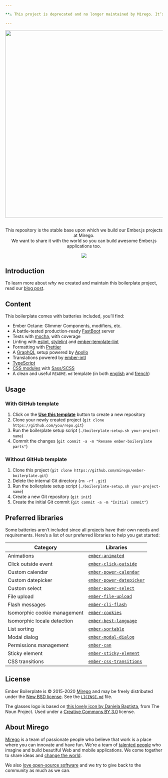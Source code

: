 ```yaml
---

**⚠️ This project is deprecated and no longer maintained by Mirego. It’s only available as a read-only repository.**

---
```


<div align="center">
  <img src="https://user-images.githubusercontent.com/11348/51911477-f2b17880-239f-11e9-89aa-8cf94e957155.png" width="600" />
  <p><br />This repository is the stable base upon which we build our Ember.js projects at Mirego.<br />We want to share it with the world so you can build awesome Ember.js applications too.</p>
  <a href="https://github.com/mirego/ember-boilerplate/actions/workflows/ci.yaml"><img src="https://github.com/mirego/ember-boilerplate/actions/workflows/ci.yaml/badge.svg" /></a>
</div>

## Introduction

To learn more about _why_ we created and maintain this boilerplate project, read our [blog post](https://shift.mirego.com/en/boilerplate-projects).

## Content

This boilerplate comes with batteries included, you’ll find:

- Ember Octane: Glimmer Components, modifiers, etc.
- A battle-tested production-ready [FastBoot](https://ember-fastboot.com) server
- Tests with [mocha](https://mochajs.org), with coverage
- Linting with [eslint](https://eslint.org), [stylelint](https://stylelint.io) and [ember-template-lint](https://github.com/ember-template-lint/ember-template-lint)
- Formatting with [Prettier](https://prettier.io)
- A [GraphQL](https://graphql.org) setup powered by [Apollo](https://www.apollographql.com)
- Translations powered by [ember-intl](https://github.com/ember-intl/ember-intl)
- [TypeScript](https://www.typescriptlang.org)
- [CSS modules](https://github.com/salsify/ember-css-modules) with [Sass/SCSS](https://sass-lang.com)
- A clean and useful `README.md` template (in both [english](./BOILERPLATE_README.md) and [french](./BOILERPLATE_README.fr.md))

## Usage

### With GitHub template

1. Click on the [**Use this template**](https://github.com/mirego/ember-boilerplate/generate) button to create a new repository
2. Clone your newly created project (`git clone https://github.com/you/repo.git`)
3. Run the boilerplate setup script (`./boilerplate-setup.sh your-project-name`)
4. Commit the changes (`git commit -a -m "Rename ember-boilerplate parts"`)

### Without GitHub template

1. Clone this project (`git clone https://github.com/mirego/ember-boilerplate.git`)
2. Delete the internal Git directory (`rm -rf .git`)
3. Run the boilerplate setup script (`./boilerplate-setup.sh your-project-name`)
4. Create a new Git repository (`git init`)
5. Create the initial Git commit (`git commit -a -m "Initial commit"`)

## Preferred libraries

Some batteries aren’t included since all projects have their own needs and requirements. Here’s a list of our preferred libraries to help you get started:

| Category                     | Libraries                                                                        |
| ---------------------------- | -------------------------------------------------------------------------------- |
| Animations                   | [`ember-animated`](https://www.npmjs.com/package/ember-animated)                 |
| Click outside event          | [`ember-click-outside`](https://www.npmjs.com/package/ember-click-outside)       |
| Custom calendar              | [`ember-power-calendar`](https://www.npmjs.com/package/ember-power-calendar)     |
| Custom datepicker            | [`ember-power-datepicker`](https://www.npmjs.com/package/ember-power-datepicker) |
| Custom select                | [`ember-power-select`](https://www.npmjs.com/package/ember-power-select)         |
| File upload                  | [`ember-file-upload`](https://www.npmjs.com/package/ember-file-upload)           |
| Flash messages               | [`ember-cli-flash`](https://www.npmjs.com/package/ember-cli-flash)               |
| Isomorphic cookie management | [`ember-cookies`](https://www.npmjs.com/package/ember-cookies)                   |
| Isomorphic locale detection  | [`ember-best-language`](https://www.npmjs.com/package/ember-best-language)       |
| List sorting                 | [`ember-sortable`](https://www.npmjs.com/package/ember-sortable)                 |
| Modal dialog                 | [`ember-modal-dialog`](https://www.npmjs.com/package/ember-modal-dialog)         |
| Permissions management       | [`ember-can`](https://www.npmjs.com/package/ember-can)                           |
| Sticky element               | [`ember-sticky-element`](https://www.npmjs.com/package/ember-sticky-element)     |
| CSS transitions              | [`ember-css-transitions`](https://www.npmjs.com/package/ember-css-transitions)   |

## License

Ember Boilerplate is © 2015-2020 [Mirego](https://www.mirego.com) and may be freely distributed under the [New BSD license](http://opensource.org/licenses/BSD-3-Clause). See the [`LICENSE.md`](https://github.com/mirego/ember-boilerplate/blob/master/LICENSE.md) file.

The glasses logo is based on [this lovely icon by Daniela Baptista](https://thenounproject.com/term/glasses/789701), from The Noun Project. Used under a [Creative Commons BY 3.0](http://creativecommons.org/licenses/by/3.0/) license.

## About Mirego

[Mirego](https://www.mirego.com) is a team of passionate people who believe that work is a place where you can innovate and have fun. We’re a team of [talented people](https://life.mirego.com) who imagine and build beautiful Web and mobile applications. We come together to share ideas and [change the world](http://www.mirego.org).

We also [love open-source software](https://open.mirego.com) and we try to give back to the community as much as we can.
